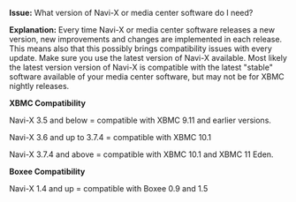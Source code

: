 **Issue:** What version of Navi-X or media center software do I need?

**Explanation:** Every time Navi-X or media center software releases a new version, new improvements and changes are implemented in each release. This means also that this possibly brings compatibility issues with every update. Make sure you use the latest version of Navi-X available. Most likely the latest version version of Navi-X is compatible with the latest "stable" software available of your media center software, but may not be for XBMC nightly releases.


**XBMC Compatibility**

Navi-X 3.5 and below = compatible with XBMC 9.11 and earlier versions.

Navi-X 3.6 and up to 3.7.4 = compatible with XBMC 10.1

Navi-X 3.7.4 and above = compatible with XBMC 10.1 and XBMC 11 Eden.


**Boxee Compatibility**

Navi-X 1.4 and up = compatible with Boxee 0.9 and 1.5